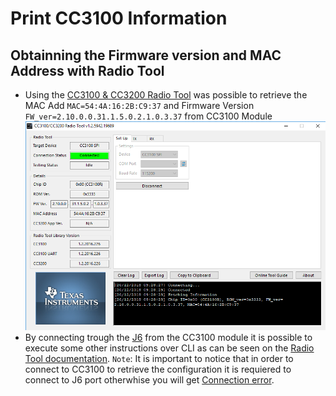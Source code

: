 # Print CC3100 Information

## Obtainning the Firmware version and MAC Address with Radio Tool

- Using the [CC3100 & CC3200 Radio Tool](http://processors.wiki.ti.com/index.php/CC3100_%26_CC3200_Radio_Tool#Example_Commands) was possible to retrieve the MAC Add `MAC=54:4A:16:2B:C9:37` and Firmware Version `FW_ver=2.10.0.0.31.1.5.0.2.1.0.3.37` from CC3100 Module ![](./MAC-Add_Firmware-Ver.PNG) 
- By connecting trough the [J6](./J6-port-CC3100.PNG) from the CC3100 module it is possible to execute some other instructions over CLI as can be seen on the [Radio Tool documentation](http://www.ti.com/lit/ug/swru471/swru471.pdf).
	`Note`: It is important to notice that in order to connect to CC3100 to retrieve the configuration it is requiered to connect to J6 port otherwhise you will get [Connection error](./When-connecting-with-UART.PNG).
